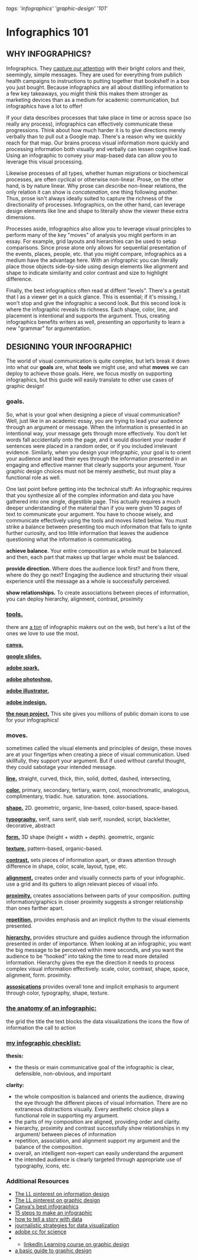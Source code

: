 ###### tags: 'infographics' 'graphic-design' '101'

# Infographics 101

## WHY INFOGRAPHICS?

Infographics. They [capture our attention](https://neomam.com/interactive/13reasons/) with their bright colors and their, seemingly, simple messages. They are used for everything from publich health campaigns to instructions to putting together that bookshelf in a box you just bought. Because infographics are all about distilling information to a few key takeaways, you might think this makes them stronger as marketing devices than as a medium for academic communication, but infographics have a lot to offer!

If your data describes processes that take place in time or across space (so really any process), infographics can effectively communicate these progressions. Think about how much harder it is to give directions merely verbally than to pull out a Google map. There's a reason why we quickly reach for that map. Our brains process visual information more quickly and processing information both visually and verbally can lessen cognitive load. Using an infographic to convey your map-based data can allow you to leverage this visual processing.

Likewise processes of all types, whether human migrations or biochemical processes, are often cyclical or otherwise non-linear. Prose, on the other hand, is by nature linear. Why prose can _describe_ non-linear relations, the only relation it can show is _concatenation_, one thing following another. Thus, prose isn't always ideally suited to capture the richness of the directionality of processes. Infographics, on the other hand, can leverage design elements like line and shape to literally show the viewer these extra dimensions.

Processes aside, infographics also allow you to leverage visual principles to perform many of the key "moves" of analysis you might perform in an essay. For example, grid layouts and hierarchies can be used to setup comparisons. Since prose alone only allows for sequential presentation of the events, places, people, etc. that you might compare, infographics as a medium have the advantage here. With an infographic you can literally place those objects side-by-side using design elements like alignment and shape to indicate similarity and color contrast and size to highlight difference.

Finally, the best infographics often read at diffent "levels". There's a gestalt that I as a viewer get in a quick glance. This is essential; if it's missing, I won't stop and give the infographic a second look. But this second look is where the infographic reveals its richness. Each shape, color, line, and placement is intentional and supports the argument. Thus, creating infographics benefits writers as well, presenting an opportunity to learn a new "grammar" for argumentation.

## DESIGNING YOUR INFOGRAPHIC!

The world of visual communication is quite complex, but let’s break it down into what our **goals** are, what **tools** we might use, and what **moves** we can deploy to achieve those goals. Here, we focus mostly on supporting infographics, but this guide will easily translate to other use cases of graphic design!

### goals.

So, what is your goal when designing a piece of visual communication? Well, just like in an academic essay, you are trying to lead your audience through an argument or message. When the information is presented in an intentional way, your message gets through more effectively. You don’t let words fall accidentally onto the page, and it would disorient your reader if sentences were placed in a random order, or if you included irrelevant evidence. Similarly, when you design your infographic, your goal is to orient your audience and lead their eyes through the information presented in an engaging and effective manner that clearly supports your argument. Your graphic design choices must not be merely aesthetic, but must play a functional role as well.

One last point before getting into the technical stuff: An infographic requires that you synthesize all of the complex information and data you have gathered into one single, digestible page. This actually requires a much deeper understanding of the material than if you were given 10 pages of text to communicate your argument. You have to choose wisely, and communicate effectively using the tools and moves listed below. You must strike a balance between presenting too much information that fails to ignite further curiosity, and too little information that leaves the audience questioning what the information is communicating.

**achieve balance.** Your entire composition as a whole must be balanced. and then, each part that makes up that larger whole must be balanced.

**provide direction.** Where does the audience look first? and from there, where do they go next? Engaging the audience and structuring their visual experience until the message as a whole is successfully perceived.

**show relationships.** To create associations between pieces of information, you can deploy hierarchy, alignment, contrast, proximity

### [tools.](tools/tools)

there are [a ton](creativebloq.com/infographic/tools-2131971) of infographic makers out on the web, but here's a list of the ones we love to use the most.

**[canva.](tools/canva)**

**[google slides.](tools/google-slides)**

**[adobe spark.](tools/adobe-spark)**

**[adobe photoshop.](tools/adobe-photoshop)**

**[adobe illustrator.](tools/adobe-illustrator)**

**[adobe indesign.](tools/adobe-indesign)**

**[the noun project.](tools/the-noun-project)** This site gives you millions of public domain icons to use for your infographics!

### moves.

sometimes called the visual elements and principles of design, these moves are at your fingertips when creating a piece of visual communication. Used skillfully, they support your argument. But if used without careful thought, they could sabotage your intended message.

[**line.**](moves/line/line) straight, curved, thick, thin, solid, dotted, dashed, intersecting,

[**color.**](moves/color/color) primary, secondary, tertiary, warm, cool, monochromatic, analogous, complimentary, triadic. hue. saturation. tone. associations.

[**shape.**](moves/shape/shape) 2D. geometric, organic, line-based, color-based, space-based.

[**typography.**](moves/typography/typography) serif, sans serif, slab serif, rounded, script, blackletter, decorative, abstract

[**form.**](moves/form/form) 3D shape (height + width + depth). geometric, organic

[**texture.**](moves/texture/texture) pattern-based, organic-based.

[**contrast.**](moves/contrast/contrast) sets pieces of information apart, or draws attention through difference in shape, color, scale, layout, type, etc.

[**alignment.**](moves/alignment/alignment) creates order and visually connects parts of your infographic. use a grid and its gutters to align relevant pieces of visual info.

[**proximity.**](moves/proximity/proximity) creates associations between parts of your composition. putting information/graphics in closer proximity suggests a stronger relationship than ones farther apart.

[**repetition.**](moves/repitition/repitition) provides emphasis and an implicit rhythm to the visual elements presented.

[**hierarchy.**](moves/heirarchy/heirarchy) provides structure and guides audience through the information presented in order of importance. When looking at an infographic, you want the big message to be perceived within mere seconds, and you want the audience to be “hooked” into taking the time to read more detailed information. Hierarchy gives the eye the direction it needs to process complex visual information effectively.
scale, color, contrast, shape, space, alignment, form. proximity.

[**assosications**](moves/associations/associations) provides overall tone and implicit emphasis to argument through color, typography, shape, texture.

### [the anatomy of an infographic:](anatomy-of-an-infographic)

the grid
the title
the text blocks
the data visualizations
the icons
the flow of information
the call to action

### [my infographic checklist:](infographic-checklist)

**thesis:**

- the thesis or main communicative goal of the infographic is clear, defensible, non-obvious, and important

**clarity:**

- the whole composition is balanced and orients the audience, drawing the eye through the different pieces of visual information. There are no extraneous distractions visually. Every aesthetic choice plays a functional role in supporting my argument.
- the parts of my composition are aligned, providing order and clarity.
- hierarchy, proximity and contrast successfully show relationships in my argument/ between pieces of information
- repetition, association, and alignment support my argument and the balance of the composition.
- overall, an intelligent non-expert can easily understand the argument
- the intended audience is clearly targeted through appropriate use of typography, icons, etc.

### Additional Resources

- [The LL pinterest on information design](https://www.pinterest.com/learninglabpins/medium-information-design/)
- [The LL pinterest on graphic design](https://www.pinterest.com/learninglabpins/medium-graphic-design/)
- [Canva's best infographics](https://www.canva.com/learn/best-infographics/)
- [15 steps to make an infographic](https://www.canva.com/learn/create-infographics/)
- [how to tell a story with data](https://www.forbes.com/sites/nicolemartin1/2018/11/01/data-visualization-how-to-tell-a-story-with-data/?sh=2eda1bd64368)
- [journalistic strategies for data visualization](https://hbr.org/2013/04/how-to-tell-a-story-with-data)
- [adobe cc for science](https://spark.adobe.com/page/1DNTRncz9bpsX/)
- - [linkedIn Learning course on graphic design](https://www.linkedin.com/learning/introduction-to-graphic-design-3/welcome?u=2194065)
- [a basic guide to graphic design](https://www.academia.edu/29973626/Beginners_guide_to_Graphic_Design)
